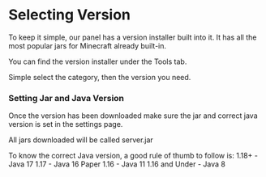 # Selecting Version

To keep it simple, our panel has a version installer built into it. It has all the most popular jars for Minecraft already built-in.

You can find the version installer under the Tools tab.

Simple select the category, then the version you need.


### Setting Jar and Java Version
Once the version has been downloaded make sure the jar and correct java version is set in the settings page.

All jars downloaded will be called server.jar

To know the correct Java version, a good rule of thumb to follow is:
1.18+ - Java 17
1.17 - Java 16
Paper 1.16 - Java 11
1.16 and Under - Java 8
